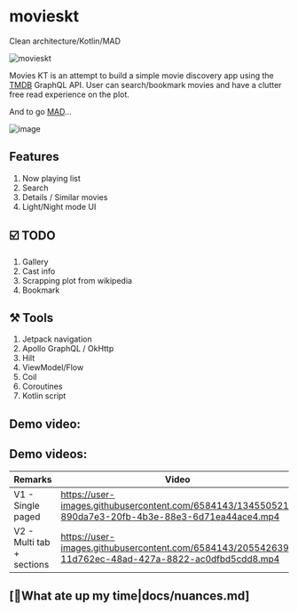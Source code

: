 # movieskt
Clean architecture/Kotlin/MAD

![movieskt](https://socialify.git.ci/mahendranv/movieskt/image?description=1&font=Inter&owner=1&pattern=Plus&theme=Dark)

Movies KT is an attempt to build a simple movie discovery app using the [TMDB](https://tmdb.apps.quintero.io/) GraphQL API. User can search/bookmark movies and have a clutter free read experience on the plot.

And to go [MAD](https://madscorecard.withgoogle.com/scorecards/2138907411/)...

![image](https://user-images.githubusercontent.com/6584143/134556913-b2388496-37d4-4f6d-89ab-dd31539f0e92.png)


## Features
1. Now playing list
2. Search
3. Details / Similar movies
4. Light/Night mode UI

## ☑️ TODO
1. Gallery
2. Cast info
3. Scrapping plot from wikipedia
4. Bookmark

## ⚒️ Tools

1. Jetpack navigation
2. Apollo GraphQL / OkHttp
3. Hilt
4. ViewModel/Flow
5. Coil
6. Coroutines
7. Kotlin script

## Demo video:


## Demo videos:

| Remarks  | Video                                                                                                |
|---|------------------------------------------------------------------------------------------------------|
| V1 - Single paged  | https://user-images.githubusercontent.com/6584143/134550521-890da7e3-20fb-4b3e-88e3-6d71ea44ace4.mp4 |
| V2 - Multi tab + sections | https://user-images.githubusercontent.com/6584143/205542639-11d762ec-48ad-427a-8822-ac0dfbd5cdd8.mp4 |

## [🤕What ate up my time|docs/nuances.md]
